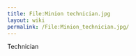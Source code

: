 ```yaml
---
title: File:Minion technician.jpg
layout: wiki
permalink: /File:Minion_technician.jpg/
---
```


Technician